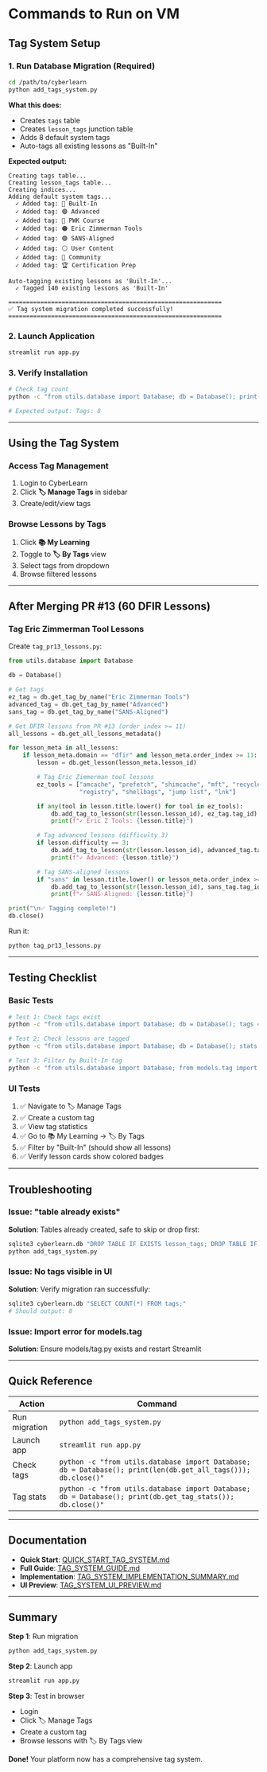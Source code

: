 # Commands to Run on VM

## Tag System Setup

### 1. Run Database Migration (Required)

```bash
cd /path/to/cyberlearn
python add_tags_system.py
```

**What this does:**
- Creates `tags` table
- Creates `lesson_tags` junction table
- Adds 8 default system tags
- Auto-tags all existing lessons as "Built-In"

**Expected output:**
```
Creating tags table...
Creating lesson_tags table...
Creating indices...
Adding default system tags...
  ✓ Added tag: 🔵 Built-In
  ✓ Added tag: 🟣 Advanced
  ✓ Added tag: 🔴 PWK Course
  ✓ Added tag: 🟠 Eric Zimmerman Tools
  ✓ Added tag: 🟢 SANS-Aligned
  ✓ Added tag: ⚪ User Content
  ✓ Added tag: 🩷 Community
  ✓ Added tag: 🏆 Certification Prep

Auto-tagging existing lessons as 'Built-In'...
  ✓ Tagged 140 existing lessons as 'Built-In'

============================================================
✅ Tag system migration completed successfully!
============================================================
```

### 2. Launch Application

```bash
streamlit run app.py
```

### 3. Verify Installation

```bash
# Check tag count
python -c "from utils.database import Database; db = Database(); print(f'Tags: {len(db.get_all_tags())}'); db.close()"

# Expected output: Tags: 8
```

---

## Using the Tag System

### Access Tag Management
1. Login to CyberLearn
2. Click **🏷️ Manage Tags** in sidebar
3. Create/edit/view tags

### Browse Lessons by Tags
1. Click **📚 My Learning**
2. Toggle to **🏷️ By Tags** view
3. Select tags from dropdown
4. Browse filtered lessons

---

## After Merging PR #13 (60 DFIR Lessons)

### Tag Eric Zimmerman Tool Lessons

Create `tag_pr13_lessons.py`:

```python
from utils.database import Database

db = Database()

# Get tags
ez_tag = db.get_tag_by_name("Eric Zimmerman Tools")
advanced_tag = db.get_tag_by_name("Advanced")
sans_tag = db.get_tag_by_name("SANS-Aligned")

# Get DFIR lessons from PR #13 (order_index >= 11)
all_lessons = db.get_all_lessons_metadata()

for lesson_meta in all_lessons:
    if lesson_meta.domain == "dfir" and lesson_meta.order_index >= 11:
        lesson = db.get_lesson(lesson_meta.lesson_id)

        # Tag Eric Zimmerman tool lessons
        ez_tools = ["amcache", "prefetch", "shimcache", "mft", "recycle bin",
                    "registry", "shellbags", "jump list", "lnk"]

        if any(tool in lesson.title.lower() for tool in ez_tools):
            db.add_tag_to_lesson(str(lesson.lesson_id), ez_tag.tag_id)
            print(f"✓ Eric Z Tools: {lesson.title}")

        # Tag advanced lessons (difficulty 3)
        if lesson.difficulty == 3:
            db.add_tag_to_lesson(str(lesson.lesson_id), advanced_tag.tag_id)
            print(f"✓ Advanced: {lesson.title}")

        # Tag SANS-aligned lessons
        if "sans" in lesson.title.lower() or lesson_meta.order_index >= 36:
            db.add_tag_to_lesson(str(lesson.lesson_id), sans_tag.tag_id)
            print(f"✓ SANS-Aligned: {lesson.title}")

print("\n✅ Tagging complete!")
db.close()
```

Run it:
```bash
python tag_pr13_lessons.py
```

---

## Testing Checklist

### Basic Tests
```bash
# Test 1: Check tags exist
python -c "from utils.database import Database; db = Database(); tags = db.get_all_tags(); print(f'Found {len(tags)} tags:'); [print(f'  {t.icon} {t.name}') for t in tags]; db.close()"

# Test 2: Check lessons are tagged
python -c "from utils.database import Database; db = Database(); stats = db.get_tag_stats(); print('Tag usage:'); [print(f'  {k}: {v} lessons') for k,v in stats.items()]; db.close()"

# Test 3: Filter by Built-In tag
python -c "from utils.database import Database; from models.tag import TagFilter; db = Database(); tag = db.get_tag_by_name('Built-In'); filt = TagFilter(tag_ids=[tag.tag_id], match_all=False); lessons = db.get_lessons_by_tags(filt); print(f'Found {len(lessons)} Built-In lessons'); db.close()"
```

### UI Tests
1. ✅ Navigate to 🏷️ Manage Tags
2. ✅ Create a custom tag
3. ✅ View tag statistics
4. ✅ Go to 📚 My Learning → 🏷️ By Tags
5. ✅ Filter by "Built-In" (should show all lessons)
6. ✅ Verify lesson cards show colored badges

---

## Troubleshooting

### Issue: "table already exists"
**Solution**: Tables already created, safe to skip or drop first:
```bash
sqlite3 cyberlearn.db "DROP TABLE IF EXISTS lesson_tags; DROP TABLE IF EXISTS tags;"
python add_tags_system.py
```

### Issue: No tags visible in UI
**Solution**: Verify migration ran successfully:
```bash
sqlite3 cyberlearn.db "SELECT COUNT(*) FROM tags;"
# Should output: 8
```

### Issue: Import error for models.tag
**Solution**: Ensure models/tag.py exists and restart Streamlit

---

## Quick Reference

| Action | Command |
|--------|---------|
| Run migration | `python add_tags_system.py` |
| Launch app | `streamlit run app.py` |
| Check tags | `python -c "from utils.database import Database; db = Database(); print(len(db.get_all_tags())); db.close()"` |
| Tag stats | `python -c "from utils.database import Database; db = Database(); print(db.get_tag_stats()); db.close()"` |

---

## Documentation

- **Quick Start**: [QUICK_START_TAG_SYSTEM.md](QUICK_START_TAG_SYSTEM.md)
- **Full Guide**: [TAG_SYSTEM_GUIDE.md](TAG_SYSTEM_GUIDE.md)
- **Implementation**: [TAG_SYSTEM_IMPLEMENTATION_SUMMARY.md](TAG_SYSTEM_IMPLEMENTATION_SUMMARY.md)
- **UI Preview**: [TAG_SYSTEM_UI_PREVIEW.md](TAG_SYSTEM_UI_PREVIEW.md)

---

## Summary

**Step 1**: Run migration
```bash
python add_tags_system.py
```

**Step 2**: Launch app
```bash
streamlit run app.py
```

**Step 3**: Test in browser
- Login
- Click 🏷️ Manage Tags
- Create a custom tag
- Browse lessons with 🏷️ By Tags view

**Done!** Your platform now has a comprehensive tag system.
